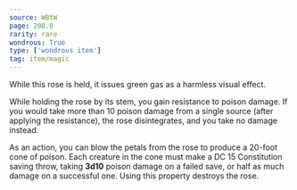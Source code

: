 ```yaml
---
source: WBtW
page: 208.0
rarity: rare
wondrous: True
type: ['wondrous item']
tag: item/magic
---
```


While this rose is held, it issues green gas as a harmless visual effect.

While holding the rose by its stem, you gain resistance to poison damage. If you would take more than 10 poison damage from a single source (after applying the resistance), the rose disintegrates, and you take no damage instead.

As an action, you can blow the petals from the rose to produce a 20-foot cone of poison. Each creature in the cone must make a DC 15 Constitution saving throw, taking **3d10** poison damage on a failed save, or half as much damage on a successful one. Using this property destroys the rose.


